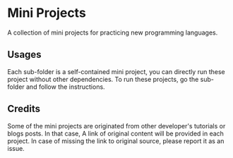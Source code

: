# Mini Projects

A collection of mini projects for practicing new programming languages.

## Usages

Each sub-folder is a self-contained mini project, you can directly run these project without other dependencies. To run these projects, go the sub-folder and follow the instructions.

## Credits

Some of the mini projects are originated from other developer's tutorials or blogs posts. In that case, A link of original content will be provided in each project. In case of missing the link to original source, please report it as an issue.

